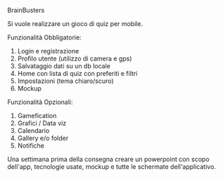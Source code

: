BrainBusters 

Si vuole realizzare un gioco di quiz per mobile.

Funzionalità Obbligatorie:
1. Login e registrazione
2. Profilo utente (utilizzo di camera e gps)
3. Salvataggio dati su un db locale
4. Home con lista di quiz con preferiti e filtri
5. Impostazioni (tema chiaro/scuro)
6. Mockup

Funzionalità Opzionali:
1. Gamefication
2. Grafici / Data viz
3. Calendario
4. Gallery e/o folder
5. Notifiche

Una settimana prima della consegna creare un powerpoint con scopo dell'app, tecnologie usate, mockup e tutte le schermate dell'applicativo.
